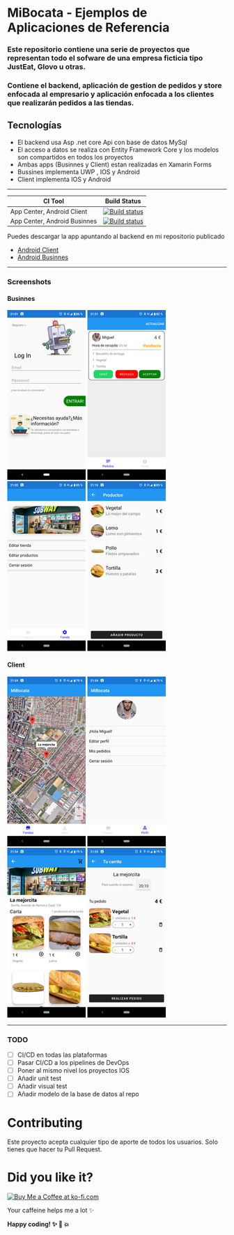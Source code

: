 # MiBocata - Ejemplos de Aplicaciones de Referencia

### Este repositorio contiene una serie de proyectos que representan todo el sofware de una empresa ficticia tipo JustEat, Glovo u otras.
### Contiene el backend, aplicación de gestion de pedidos y store enfocada al empresario y aplicación enfocada a los clientes que realizarán pedidos a las tiendas.

## Tecnologías
* El backend usa Asp .net core Api con base de datos MySql
* El acceso a datos se realiza con Entity Framework Core y los modelos son compartidos en todos los proyectos
* Ambas apps (Businnes y Client) estan realizadas en Xamarin Forms
* Bussines implementa UWP , IOS y Android
* Client implementa IOS y Android
------

|CI Tool                    |Build Status|
|---------------------------|---|
| App Center, Android Client    |  [![Build status](https://build.appcenter.ms/v0.1/apps/10197ac5-31b7-420c-8192-1c21b668a542/branches/master/badge)](https://appcenter.ms)|
| App Center, Android Businnes  | [![Build status](https://build.appcenter.ms/v0.1/apps/4111f84e-a2af-47b0-a910-6d3b202a37be/branches/master/badge)](https://appcenter.ms)  |

Puedes descargar la app apuntando al backend en mi repositorio publicado

* [Android Client](https://install.appcenter.ms/orgs/mibocata/apps/mibocata.android.client/distribution_groups/public)
* [Android Businnes](https://install.appcenter.ms/orgs/mibocata/apps/mibocata.android.busnnes/distribution_groups/public)

------

### Screenshots

#### Businnes
![Sign In](images/businnes/signin.png)
![Orders](images/businnes/orders.png)
![Store](images/businnes/store.png)
![Products](images/businnes/products.png)

#### Client
![Stores](images/client/stores.png)
![Profile](images/client/profile.png)
![Store](images/client/store.png)
![Cart](images/client/cart.png)

------

### TODO
- [ ] CI/CD en todas las plataformas
- [ ] Pasar CI/CD a los pipelines de DevOps
- [ ] Poner al mismo nivel los proyectos IOS
- [ ] Añadir unit test
- [ ] Añadir visual test
- [ ] Añadir modelo de la base de datos al repo

# Contributing
Este proyecto acepta cualquier tipo de aporte de todos los usuarios. Solo tienes que hacer tu Pull Request.

# Did you like it?

<a href='https://ko-fi.com/Y8Y41MNBQ' target='_blank'><img height='36' style='border:0px;height:36px;' src='https://cdn.ko-fi.com/cdn/kofi1.png?v=2' border='0' alt='Buy Me a Coffee at ko-fi.com' /></a>

Your caffeine helps me a lot :sparkles:

**Happy coding! :sparkles: :camel: :boom:**

